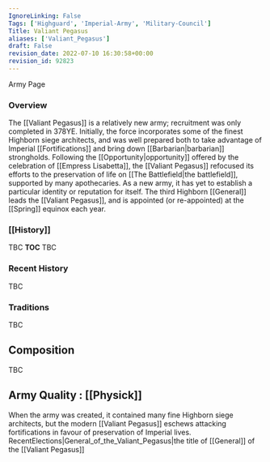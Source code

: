 ```yaml
---
IgnoreLinking: False
Tags: ['Highguard', 'Imperial-Army', 'Military-Council']
Title: Valiant Pegasus
aliases: ['Valiant_Pegasus']
draft: False
revision_date: 2022-07-10 16:30:58+00:00
revision_id: 92823
---
```


Army Page
### Overview
The [[Valiant Pegasus]] is a relatively new army; recruitment was only completed in 378YE. Initially, the force incorporates some of the finest Highborn siege architects, and was well prepared both to take advantage of Imperial [[Fortifications]] and bring down [[Barbarian|barbarian]] strongholds. Following the [[Opportunity|opportunity]] offered by the celebration of [[Empress Lisabetta]], the [[Valiant Pegasus]] refocused its efforts to the preservation of life on [[The Battlefield|the battlefield]], supported by many apothecaries. As a new army, it has yet to establish a particular identity or reputation for itself.
The third Highborn [[General]] leads the [[Valiant Pegasus]], and is appointed (or re-appointed) at the [[Spring]] equinox each year.
### [[History]]
TBC
__TOC__
TBC
### Recent History
TBC
### Traditions
TBC
## Composition
TBC
## Army Quality : [[Physick]]
When the army was created, it contained many fine Highborn siege architects, but the modern [[Valiant Pegasus]] eschews attacking fortifications in favour of preservation of Imperial lives.
RecentElections|General_of_the_Valiant_Pegasus|the title of [[General]] of the [[Valiant Pegasus]]